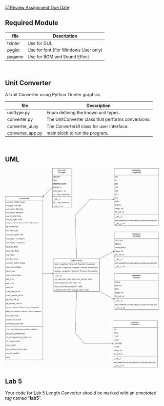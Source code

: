 [![Review Assignment Due Date](https://classroom.github.com/assets/deadline-readme-button-24ddc0f5d75046c5622901739e7c5dd533143b0c8e959d652212380cedb1ea36.svg)](https://classroom.github.com/a/qMEHFR7b)


## Required Module
| file   | Description  |
|--------|--------------|
| tkinter | Use for GUI. |
| pyglet | Use for font (For Windows User only) |
| pygame | Use for BGM and Sound Effect |

<br/>

## Unit Converter
A Unit Converter using Python Tkinter graphics.

| file   | Description  |
|--------|--------------|
| unittype.py | Enum defining the known unit types. |
| converter.py | The UnitConverter class that performs conversions. |
| converter\_ui.py | The ConverterUI class for user interface. |
| converter_app.py    | main block to run the program. |

<br/>

## UML
![uml class diagram](./tkinter_unitconverter.png)


## Lab 5

Your code for Lab 5 Length Converter should be marked with an *annotated tag* named "**lab5**".

